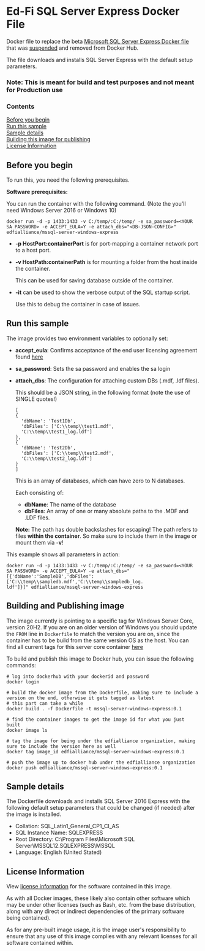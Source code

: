 # Ed-Fi SQL Server Express Docker File
Docker file to replace the beta [Microsoft SQL Server Express Docker
file](https://github.com/microsoft/mssql-docker/tree/dc48d74b8c6e146a97ce6af41639d0d0d3499121/windows/mssql-server-windows-express)
that was
[suspended](https://techcommunity.microsoft.com/t5/sql-server/update-beta-program-for-sql-server-on-windows-container-is/ba-p/2516639)
and removed from Docker Hub.

The file downloads and installs SQL Server Express with the default setup
parameters.

### **Note: This is meant for build and test purposes and not meant for Production use**

### Contents

[Before you begin](#before-you-begin)<br/>
[Run this sample](#run-this-sample)<br/>
[Sample details](#sample-details)<br/>
[Building this image for publishing](#building-image)<br/>
[License Information](#license-info)<br/>

<a name=before-you-begin></a>

## Before you begin

To run this, you need the following prerequisites.

**Software prerequisites:**

You can run the container with the following command. (Note the you'll need
Windows Server 2016 or Windows 10)

````
docker run -d -p 1433:1433 -v C:/temp/:C:/temp/ -e sa_password=<YOUR SA PASSWORD> -e ACCEPT_EULA=Y -e attach_dbs="<DB-JSON-CONFIG>" edfialliance/mssql-server-windows-express
````

- **-p HostPort:containerPort** is for port-mapping a container network port to
  a host port.
- **-v HostPath:containerPath** is for mounting a folder from the host inside
  the container.

  This can be used for saving database outside of the container.

- **-it** can be used to show the verbose output of the SQL startup script.

  Use this to debug the container in case of issues.

<a name=run-this-sample></a>

## Run this sample

The image provides two environment variables to optionally set: </br>
- **accept_eula**: Confirms acceptance of the end user licensing agreement found
  [here](http://go.microsoft.com/fwlink/?LinkId=746388)
- **sa_password**: Sets the sa password and enables the sa login
- **attach_dbs**: The configuration for attaching custom DBs (.mdf, .ldf files).

  This should be a JSON string, in the following format (note the use of SINGLE
  quotes!)
  ```
  [
  {
    'dbName': 'Test1Db',
    'dbFiles': ['C:\\temp\\test1.mdf',
    'C:\\temp\\test1_log.ldf']
  },
  {
    'dbName': 'Test2Db',
    'dbFiles': ['C:\\temp\\test2.mdf',
    'C:\\temp\\test2_log.ldf']
  }
  ]
  ```

  This is an array of databases, which can have zero to N databases.

  Each consisting of:
  - **dbName**: The name of the database
  - **dbFiles**: An array of one or many absolute paths to the .MDF and .LDF
    files.

  **Note:** The path has double backslashes for escaping! The path refers to
  files **within the container**. So make sure to include them in the image or
  mount them via **-v**!


This example shows all parameters in action:
```
docker run -d -p 1433:1433 -v C:/temp/:C:/temp/ -e sa_password=<YOUR SA PASSWORD> -e ACCEPT_EULA=Y -e attach_dbs="[{'dbName':'SampleDB','dbFiles':['C:\\temp\\sampledb.mdf','C:\\temp\\sampledb_log.
ldf']}]" edfialliance/mssql-server-windows-express
```

<a name=building-image></a>

## Building and Publishing image

The image currently is pointing to a specific tag for Windows Server Core,
version 20H2. If you are on an older version of Windows you should update the
`FROM` line in `Dockerfile` to match the version you are on, since the container
has to be build from the same version OS as the host. You can find all current
tags for this server core container
[here](https://hub.docker.com/_/microsoft-windows-servercore)

To build and publish this image to Docker hub, you can issue the following
commands:
```
# log into dockerhub with your dockerid and password
docker login

# build the docker image from the Dockerfile, making sure to include a version on the end, otherwise it gets tagged as latest
# this part can take a while
docker build . -f Dockerfile -t mssql-server-windows-express:0.1

# find the container images to get the image id for what you just built
docker image ls

# tag the image for being under the edfialliance organization, making sure to include the version here as well
docker tag image_id edfialliance/mssql-server-windows-express:0.1

# push the image up to docker hub under the edfialliance organization
docker push edfialliance/mssql-server-windows-express:0.1
```

<a name=sample-details></a>

## Sample details

The Dockerfile downloads and installs SQL Server 2016 Express with the following
default setup parameters that could be changed (if needed) after the image is
installed.
- Collation: SQL_Latin1_General_CP1_CI_AS
- SQL Instance Name: SQLEXPRESS
- Root Directory: C:\Program Files\Microsoft SQL Server\MSSQL12.SQLEXPRESS\MSSQL
- Language: English (United Stated)

<a name=license-info></a>

## License Information
View [license information](https://github.com/Ed-Fi-Alliance-OSS/Ed-Fi-ODS-Implementation/blob/main/LICENSE.txt) for the software contained in this image.

As with all Docker images, these likely also contain other software which may be under other licenses (such as Bash, etc. from the base distribution, along with any direct or indirect dependencies of the primary software being contained).

As for any pre-built image usage, it is the image user's responsibility to ensure that any use of this image complies with any relevant licenses for all software contained within.